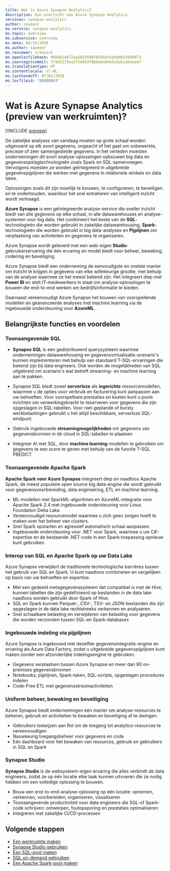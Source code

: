 ```yaml
---
title: Wat is Azure Synapse Analytics?
description: Een overzicht van Azure Synapse Analytics
services: synapse-analytics
author: saveenr
ms.service: synapse-analytics
ms.topic: overview
ms.subservice: overview
ms.date: 04/15/2020
ms.author: saveenr
ms.reviewer: jrasnick
ms.openlocfilehash: 96bb624472aa2053599765d5bfedeb96339d0973
ms.sourcegitcommit: 374d1533ea2f2d9d3f8b6e6a8e65c6a5cd4aea47
ms.translationtype: HT
ms.contentlocale: nl-NL
ms.lasthandoff: 07/01/2020
ms.locfileid: "85808043"
---
```

# <a name="what-is-azure-synapse-analytics-workspaces-preview"></a>Wat is Azure Synapse Analytics (preview van werkruimten)?

[!INCLUDE [preview](includes/note-preview.md)]

De zakelijke analyses van vandaag moeten op grote schaal worden uitgevoerd op elk soort gegevens, ongeacht of het gaat om onbewerkte, precieze of zeer samengestelde gegevens. In het verleden moesten ondernemingen dit soort analyse-oplossingen opbouwen big data en gegevensopslagtechnologieën zoals Spark en SQL samenvoegen. Vervolgens moesten ze worden geïntegreerd in uitgebreide gegevenspijplijnen die werken met gegevens in relationele winkels en data lakes.  

Oplossingen zoals dit zijn moeilijk te bouwen, te configureren, te beveiligen en te onderhouden, waardoor het snel extraheren van intelligent inzicht wordt vertraagd.

**Azure Synapse** is een geïntegreerde analyse-service die sneller inzicht biedt van alle gegevens op elke schaal, in alle datawarehouses en analyse-systemen voor big data. Het combineert het beste van de **SQL**- technologieën die worden gebruikt in zakelijke datawarehousing, **Spark**-technologieën die worden gebruikt in big data-analyses en **Pijplijnen** om verplaatsing van activiteiten en gegevens te organiseren.

Azure Synapse wordt geleverd met een web-eigen **Studio**-gebruikerservaring die één ervaring en model biedt voor beheer, bewaking, codering en beveiliging.

Azure Synapse biedt een onderneming de eenvoudigste en snelste manier om inzicht te krijgen in gegevens van elke willekeurige grootte, met behulp van de analyse waarmee ze het meest bekend zijn. Het integreert diep met **Power BI** en stelt IT-medewerkers in staat om analyse-oplossingen te bouwen die end-to-end werken om bedrijfsinformatie te bieden.

Daarnaast vereenvoudigt Azure Synapse het bouwen van voorspellende modellen en geavanceerde analyses met machine learning via de ingebouwde ondersteuning voor **AzureML**.

## <a name="key-features--benefits"></a>Belangrijkste functies en voordelen

### <a name="industry-leading-sql"></a>Toonaangevende SQL

* **Synapse SQL** is een gedistribueerd querysysteem waarmee ondernemingen datawarehousing en gegevensvirtualisatie-scenario's kunnen implementeren met behulp van standaard T-SQL-ervaringen die bekend zijn bij data engineers. Ook worden de mogelijkheden van SQL uitgebreid om scenario's wat betreft streaming- en machine learning aan te pakken.

* Synapse SQL biedt zowel **serverloze** als **ingerichte** resourcemodellen, waarmee u de opties voor verbruik en facturering kunt aanpassen aan uw behoeften. Voor voorspelbare prestaties en kosten kunt u pools inrichten om verwerkingskracht te reserveren voor gegevens die zijn opgeslagen in SQL-tabellen. Voor niet-geplande of bursty werkbelastingen gebruikt u het altijd beschikbare, serverloze SQL-eindpunt.
* Gebruik ingebouwde **streamingmogelijkheden** om gegevens van gegevensbronnen in de cloud in SQL-tabellen te plaatsen
* Integreer AI met SQL, door **machine learning**-modellen te gebruiken om gegevens te een score te geven met behulp van de functie T-SQL PREDICT

### <a name="industry-standard-apache-spark"></a>Toonaangevende Apache Spark

**Apache Spark voor Azure Synapse** integreert diep en naadloos Apache Spark, de meest populaire open source big data-engine die wordt gebruikt voor gegevensvoorbereiding, data engineering, ETL en machine learning.

* ML-modellen met SparkML-algoritmen en AzureML-integratie voor Apache Spark 2.4 met ingebouwde ondersteuning voor Linux Foundation Delta Lake.
* Vereenvoudigd resourcemodel waarmee u zich geen zorgen hoeft te maken over het beheer van clusters.
* Snel Spark opstarten en agressief automatisch schaal aanpassen.
* Ingebouwde ondersteuning voor .NET voor Spark, waarmee u uw C#-expertise en de bestaande .NET-code in een Spark-toepassing opnieuw kunt gebruiken.

### <a name="interop-of-sql-and-apache-spark-on-your-data-lake"></a>Interop van SQL en Apache Spark op uw Data Lake

Azure Synapse verwijdert de traditionele technologische barrières tussen het gebruik van SQL en Spark. U kunt naadloos combineren en vergelijken op basis van uw behoeften en expertise.

* Met een gedeeld metagegevenssysteem dat compatibel is met de Hive, kunnen tabellen die zijn gedefinieerd op bestanden in de data lake naadloos worden gebruikt door Spark of Hive.
* SQL en Spark kunnen Parquet-, CSV-, TSV- en JSON-bestanden die zijn opgeslagen in de data lake rechtstreeks verkennen en analyseren.
* Snel schaalbare belasting en verwijderen van belasting voor gegevens die worden verzonden tussen SQL-en Spark-databases

### <a name="built-in-orchestration-via-pipelines"></a>Ingebouwde indeling via pijplijnen

Azure Synapse is ingebouwd met dezelfde gegevensintegratie-engine en ervaring als Azure Data Factory, zodat u uitgebreide gegevenspijplijnen kunt maken zonder een afzonderlijke indelingsengine te gebruiken.

* Gegevens verplaatsen tussen Azure Synapse en meer dan 90 on-premises gegevensbronnen
* Notebooks, pijplijnen, Spark-taken, SQL-scripts, opgeslagen procedures indelen
* Code-Free ETL met gegevensstroomactiviteiten

### <a name="unified-management-monitoring-and-security"></a>Uniform beheer, bewaking en beveiliging

Azure Synapse biedt ondernemingen één manier om analyse-resources te beheren, gebruik en activiteiten te bewaken en beveiliging af te dwingen.

* Gebruikers toewijzen aan Rol om de toegang tot analytics-resources te vereenvoudigen
* Nauwkeurig toegangsbeheer voor gegevens en code
* Eén dashboard voor het bewaken van resources, gebruik en gebruikers in SQL en Spark

### <a name="synapse-studio"></a>Synapse Studio

**Synapse Studio** is de websysteem-eigen ervaring die alles verbindt de data engineers, zodat ze op één locatie elke taak kunnen uitvoeren die ze nodig hebben om een volledige oplossing te bouwen.

* Bouw een end-to-end-analyse-oplossing op één locatie: opnemen, verkennen, voorbereiden, organiseren, visualiseren
* Toonaangevende productiviteit voor data engineers die SQL-of Spark-code schrijven: ontwerpen, foutopsporing en prestaties optimaliseren
* Integreren met zakelijke CI/CD-processen

## <a name="next-steps"></a>Volgende stappen

* [Een werkruimte maken](quickstart-create-workspace.md)
* [Synapse Studio gebruiken](quickstart-synapse-studio.md)
* [Een SQL-pool maken](quickstart-create-sql-pool-portal.md)
* [SQL on-demand gebruiken](quickstart-sql-on-demand.md)
* [Een Apache Spark-pool maken](quickstart-create-apache-spark-pool-portal.md)
